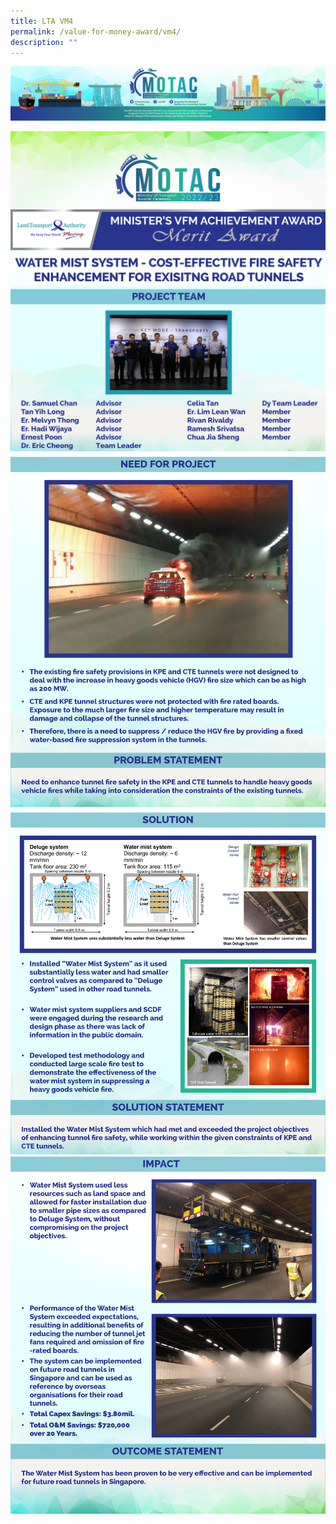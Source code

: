 ```yaml
---
title: LTA VM4
permalink: /value-for-money-award/vm4/
description: ""
---
```

![](/images/hero.png)

![](/images/VFM/VM4/e-Panel_VM4_v01_Individual%20Award%20Contents%201%20top.png)
![](/images/VFM/VM4/e-Panel_VM4_v01_Individual%20Award%20Contents%201%20bottom.png)
![](/images/VFM/VM4/e-Panel_VM4_v01_Individual%20Award%20Contents%202.png)
![](/images/VFM/VM4/e-Panel_VM4_v01_Individual%20Award%20Contents%203.png)
![](/images/VFM/VM4/e-Panel_VM4_v01_Individual%20Award%20Contents%204.png)